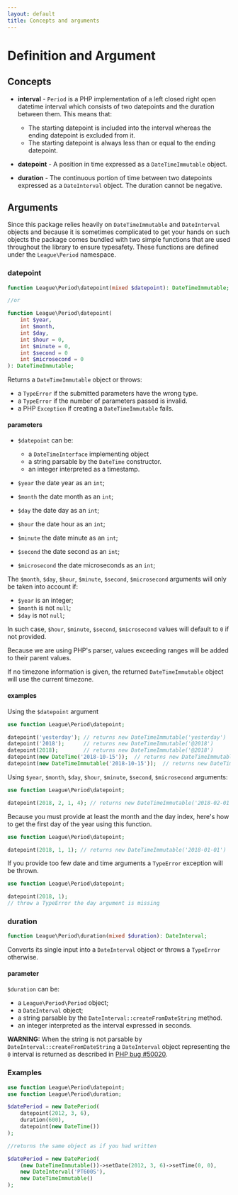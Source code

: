 ```yaml
---
layout: default
title: Concepts and arguments
---
```


# Definition and Argument

## Concepts

- **interval** - `Period` is a PHP implementation of a left closed right open datetime interval which consists of two datepoints and the duration between them. This means that:

    - The starting datepoint is included into the interval whereas the ending datepoint is excluded from it.
    - The starting datepoint is always less than or equal to the ending datepoint.

- **datepoint** - A position in time expressed as a `DateTimeImmutable` object.

- **duration** - The continuous portion of time between two datepoints expressed as a `DateInterval` object. The duration cannot be negative.

## Arguments

Since this package relies heavily on `DateTimeImmutable` and `DateInterval` objects and because it is sometimes complicated to get your hands on such objects the package comes bundled with two simple functions that are used throughout the library to ensure typesafety. These functions are defined under the `League\Period` namespace.

### datepoint

~~~php
function League\Period\datepoint(mixed $datepoint): DateTimeImmutable;

//or

function League\Period\datepoint(
    int $year,
    int $month,
    int $day,
    int $hour = 0,
    int $minute = 0,
    int $second = 0
    int $microsecond = 0
): DateTimeImmutable;
~~~

Returns a `DateTimeImmutable` object or throws:

- a `TypeError` if the submitted parameters have the wrong type.
- a `TypeError` if the number of parameters passed is invalid.
- a PHP `Exception` if creating a `DateTimeImmutable` fails.

#### parameters

- `$datepoint` can be:
    - a `DateTimeInterface` implementing object
    - a string parsable by the `DateTime` constructor.
    - an integer interpreted as a timestamp.

- `$year` the date year as an `int`;
- `$month` the date month as an `int`;
- `$day` the date day as an `int`;
- `$hour` the date hour as an `int`;
- `$minute` the date minute as an `int`;
- `$second` the date second as an `int`;
- `$microsecond` the date microseconds as an `int`;

The `$month`, `$day`, `$hour`, `$minute`, `$second`, `$microsecond` arguments will only be taken into account if:

- `$year` is an integer;
- `$month` is not `null`;
- `$day` is not `null`;

In such case, `$hour`, `$minute`, `$second`, `$microsecond` values will default to `0` if not provided.

<p class="message-info">Because we are using PHP's parser, values exceeding ranges will be added to their parent values.</p>

<p class="message-info">If no timezone information is given, the returned <code>DateTimeImmutable</code> object will use the current timezone.</p>

#### examples

Using the `$datepoint` argument

~~~php
use function League\Period\datepoint;

datepoint('yesterday'); // returns new DateTimeImmutable('yesterday')
datepoint('2018');      // returns new DateTimeImmutable('@2018')
datepoint(2018);        // returns new DateTimeImmutable('@2018')
datepoint(new DateTime('2018-10-15'));  // returns new DateTimeImmutable('2018-10-15')
datepoint(new DateTimeImmutable('2018-10-15'));  // returns new DateTimeImmutable('2018-10-15')
~~~

Using `$year`, `$month`, `$day`, `$hour`, `$minute`, `$second`, `$microsecond` arguments:

~~~php
use function League\Period\datepoint;

datepoint(2018, 2, 1, 4); // returns new DateTimeImmutable('2018-02-01 04:00:00')
~~~

Because you must provide at least the month and the day index, here's how to get the first day of the year using this function.

~~~php
use function League\Period\datepoint;

datepoint(2018, 1, 1); // returns new DateTimeImmutable('2018-01-01')
~~~

<p class="message-warning">If you provide too few date and time arguments a <code>TypeError</code> exception will be thrown.</p>

~~~php
use function League\Period\datepoint;

datepoint(2018, 1);
// throw a TypeError the day argument is missing
~~~

### duration

~~~php
function League\Period\duration(mixed $duration): DateInterval;
~~~

Converts its single input into a `DateInterval` object or throws a `TypeError` otherwise.

#### parameter

`$duration` can be:

- a `League\Period\Period` object;
- a `DateInterval` object;
- a string parsable by the `DateInterval::createFromDateString` method.
- an integer interpreted as the interval expressed in seconds.

<p class="message-warning"><strong>WARNING:</strong> When the string is not parsable by <code>DateInterval::createFromDateString</code> a <code>DateInterval</code> object representing the <code>0</code> interval is returned as described in <a href="https://bugs.php.net/bug.php?id=50020">PHP bug #50020</a>.</p>

### Examples

~~~php
use function League\Period\datepoint;
use function League\Period\duration;

$datePeriod = new DatePeriod(
    datepoint(2012, 3, 6),
    duration(600),
    datepoint(new DateTime())
);

//returns the same object as if you had written

$datePeriod = new DatePeriod(
    (new DateTimeImmutable())->setDate(2012, 3, 6)->setTime(0, 0),
    new DateInterval('PT600S'),
    new DateTimeImmutable()
);
~~~